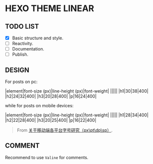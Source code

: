 # HEXO THEME LINEAR

## TODO LIST

- [x] Basic structure and style.
- [ ] Reactivity.
- [ ] Documentation.
- [ ] Publish.

## DESIGN

For posts on pc:

|element|font-size (px)|line-height (px)|font-weight|
|||||
|h1|30|38|400|
|h2|24|32|400|
|h3|20|28|400|
|p|16|24|400|

while for posts on mobile devices:

|element|font-size (px)|line-height (px)|font-weight|
|||||
|h1|28|34|400|
|h2|22|28|400|
|h3|20|25|400|
|p|16|22|400|

> From [关于移动端各平台字号研究（px\pt\dp\sp）](https://www.zcool.com.cn/article/ZNjUwNTQ0.html).

## COMMENT

Recommend to use `Valine` for comments.